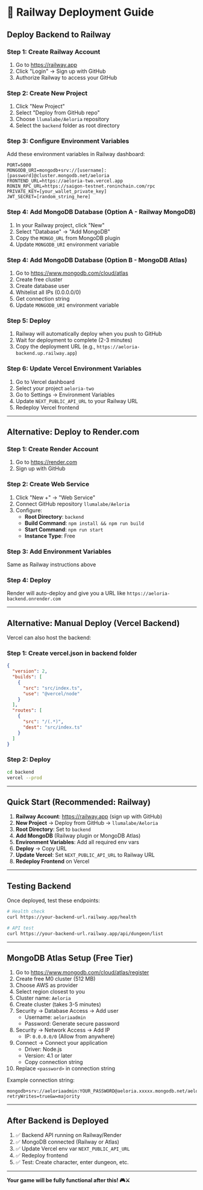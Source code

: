 # 🚂 Railway Deployment Guide

## Deploy Backend to Railway

### Step 1: Create Railway Account
1. Go to https://railway.app
2. Click "Login" → Sign up with GitHub
3. Authorize Railway to access your GitHub

### Step 2: Create New Project
1. Click "New Project"
2. Select "Deploy from GitHub repo"
3. Choose `llumalabe/Aeloria` repository
4. Select the `backend` folder as root directory

### Step 3: Configure Environment Variables
Add these environment variables in Railway dashboard:

```env
PORT=5000
MONGODB_URI=mongodb+srv://[username]:[password]@cluster.mongodb.net/aeloria
FRONTEND_URL=https://aeloria-two.vercel.app
RONIN_RPC_URL=https://saigon-testnet.roninchain.com/rpc
PRIVATE_KEY=[your_wallet_private_key]
JWT_SECRET=[random_string_here]
```

### Step 4: Add MongoDB Database (Option A - Railway MongoDB)
1. In your Railway project, click "New"
2. Select "Database" → "Add MongoDB"
3. Copy the `MONGO_URL` from MongoDB plugin
4. Update `MONGODB_URI` environment variable

### Step 4: Add MongoDB Database (Option B - MongoDB Atlas)
1. Go to https://www.mongodb.com/cloud/atlas
2. Create free cluster
3. Create database user
4. Whitelist all IPs (0.0.0.0/0)
5. Get connection string
6. Update `MONGODB_URI` environment variable

### Step 5: Deploy
1. Railway will automatically deploy when you push to GitHub
2. Wait for deployment to complete (2-3 minutes)
3. Copy the deployment URL (e.g., `https://aeloria-backend.up.railway.app`)

### Step 6: Update Vercel Environment Variables
1. Go to Vercel dashboard
2. Select your project `aeloria-two`
3. Go to Settings → Environment Variables
4. Update `NEXT_PUBLIC_API_URL` to your Railway URL
5. Redeploy Vercel frontend

---

## Alternative: Deploy to Render.com

### Step 1: Create Render Account
1. Go to https://render.com
2. Sign up with GitHub

### Step 2: Create Web Service
1. Click "New +" → "Web Service"
2. Connect GitHub repository `llumalabe/Aeloria`
3. Configure:
   - **Root Directory**: `backend`
   - **Build Command**: `npm install && npm run build`
   - **Start Command**: `npm run start`
   - **Instance Type**: Free

### Step 3: Add Environment Variables
Same as Railway instructions above

### Step 4: Deploy
Render will auto-deploy and give you a URL like `https://aeloria-backend.onrender.com`

---

## Alternative: Manual Deploy (Vercel Backend)

Vercel can also host the backend:

### Step 1: Create vercel.json in backend folder
```json
{
  "version": 2,
  "builds": [
    {
      "src": "src/index.ts",
      "use": "@vercel/node"
    }
  ],
  "routes": [
    {
      "src": "/(.*)",
      "dest": "src/index.ts"
    }
  ]
}
```

### Step 2: Deploy
```bash
cd backend
vercel --prod
```

---

## Quick Start (Recommended: Railway)

1. **Railway Account**: https://railway.app (sign up with GitHub)
2. **New Project** → Deploy from GitHub → `llumalabe/Aeloria`
3. **Root Directory**: Set to `backend`
4. **Add MongoDB** (Railway plugin or MongoDB Atlas)
5. **Environment Variables**: Add all required env vars
6. **Deploy** → Copy URL
7. **Update Vercel**: Set `NEXT_PUBLIC_API_URL` to Railway URL
8. **Redeploy Frontend** on Vercel

---

## Testing Backend

Once deployed, test these endpoints:

```bash
# Health check
curl https://your-backend-url.railway.app/health

# API test
curl https://your-backend-url.railway.app/api/dungeon/list
```

---

## MongoDB Atlas Setup (Free Tier)

1. Go to https://www.mongodb.com/cloud/atlas/register
2. Create free M0 cluster (512 MB)
3. Choose AWS as provider
4. Select region closest to you
5. Cluster name: `Aeloria`
6. Create cluster (takes 3-5 minutes)
7. Security → Database Access → Add user
   - Username: `aeloriaadmin`
   - Password: Generate secure password
8. Security → Network Access → Add IP
   - IP: `0.0.0.0/0` (Allow from anywhere)
9. Connect → Connect your application
   - Driver: Node.js
   - Version: 4.1 or later
   - Copy connection string
10. Replace `<password>` in connection string

Example connection string:
```
mongodb+srv://aeloriaadmin:YOUR_PASSWORD@aeloria.xxxxx.mongodb.net/aeloria?retryWrites=true&w=majority
```

---

## After Backend is Deployed

1. ✅ Backend API running on Railway/Render
2. ✅ MongoDB connected (Railway or Atlas)
3. ✅ Update Vercel env var `NEXT_PUBLIC_API_URL`
4. ✅ Redeploy frontend
5. ✅ Test: Create character, enter dungeon, etc.

---

**Your game will be fully functional after this! 🎮⚔️**
